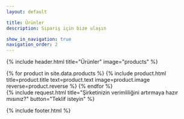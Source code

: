 ```yaml
---
layout: default

title: Ürünler
description: Sipariş için bize ulaşın

show_in_navigation: true
navigation_order: 2
---
```


{% include header.html
  title="Ürünler"
  image="products"
%}

<main>
  <div id="products">
    {% for product in site.data.products %}
      {% include product.html
        title=product.title
        text=product.text
        image=product.image
        reverse=product.reverse
      %}
    {% endfor %}
  </div>
  {% include request.html
    title="Şirketinizin verimliliğini artırmaya hazır mısınız?"
    button="Teklif isteyin"
  %}
</main>

{% include footer.html %}